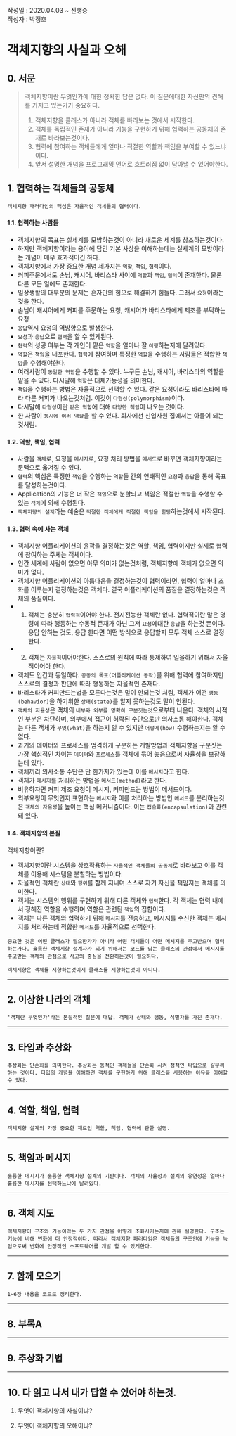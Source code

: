 작성일 : 2020.04.03 ~ 진행중  
작성자 : 박정호

# 객체지향의 사실과 오해

## 0. 서문

> 객체지향이란 무엇인가에 대한 정확한 답은 없다. 이 질문에대한 자신만의 견해를 가지고 있는가가 중요하다.
>
> 1. 객체지향을 클래스가 아니라 객체를 바라보는 것에서 시작한다.
> 2. 객체를 독립적인 존재가 아니라 기능을 구현하기 위해 협력하는 공동체의 존재로 바라보는것이다.
> 3. 협력에 참여하는 객체들에게 얼마나 적절한 역할과 책임을 부여할 수 있느냐이다.
> 4. 앞서 설명한 개념을 프로그래밍 언어로 흐트러짐 없이 담아낼 수 있어야한다.

## 1. 협력하는 객체들의 공동체

```
객체지향 패러다임의 핵심은 자율적인 객체들의 협력이다.
```

#### 1.1. 협력하는 사람들

- 객체지향의 목표는 실세계를 모방하는것이 아니라 새로운 세계를 창조하는것이다.
- 하지만 객체지향이라는 용어에 담긴 기본 사상을 이해하는데는 실세계의 모방이라는 개념이 매우 효과적이긴 하다.
- 객체지향에서 가장 중요한 개념 세가지는 `역할`, `책임`, `협력`이다.
- 커피주문에서도 손님, 캐시어, 바리스타 사이에 `역할`과 `책임`, `협력`이 존재한다. 물론 다른 모든 일에도 존재한다.
- 일상생활의 대부분의 문제는 혼자만의 힘으로 해결하기 힘들다. 그래서 `요청`이라는것을 한다.
- 손님이 캐시어에게 커피를 주문하는 요청, 캐시어가 바리스타에게 제조를 부탁하는 요청
- `응답`역시 요청의 역방향으로 발생한다.
- `요청`과 `응답`으로 `협력`을 할 수 있게된다.
- `협력`의 성공 여부는 각 개인이 맡은 `역할`을 얼마나 잘 `이행`하는지에 달려있다.
- `역할`은 `책임`을 내포한다. `협력`에 참여하며 특정한 `역할`을 수행하는 사람들은 적합한 `책임`을 수행해야한다.
- 여러사람이 `동일한 역할`을 수행할 수 있다. 누구든 손님, 캐시어, 바리스타의 역할을 맡을 수 있다. 다시말해 `역할`은 대체가능성을 의미한다.
- `책임`을 수행하는 방법은 자율적으로 선택할 수 있다. 같은 요청이라도 바리스타에 따라 다른 커피가 나오는것처럼. 이것이 `다형성(polymorphism)`이다.
- 다시말해 `다형성`이란 `같은 역할`에 대해 `다양한 책임`이 나오는 것이다.
- 한 사람이 `동시에 여러 역할`을 할 수 있다. 회사에선 신입사원 집에서는 아들이 되는것처럼.

#### 1.2. 역할, 책임, 협력

- 사람을 `객체`로, 요청을 `메시지`로, 요청 처리 방법을 `메서드`로 바꾸면 객체지향이라는 문맥으로 옮겨질 수 있다.
- `협력`의 핵심은 특정한 `책임`을 수행하는 `역할`들 간의 연쇄적인 `요청`과 `응답`을 통해 목표를 달성하는것이다.
- Application의 기능은 더 작은 `책임`으로 분할되고 책임은 적절한 `역할`을 수행할 수 있는 `객체`에 의해 수행된다.
- `객체지향의 설계`라는 예술은 `적절한 객체에게 적절한 책임을 할당`하는것에서 시작된다.

#### 1.3. 협력 속에 사는 객체

- 객체지향 어플리케이션의 윤곽을 결정하는것은 역할, 책임, 협력이지만 실제로 협력에 참여하는 주체는 객체이다.
- 인간 세계에 사람이 없으면 아무 의미가 없는것처럼, 객체지향에 객체가 없으면 의미가 없다.
- 객체지향 어플리케이션의 아름다움을 결정하는것이 협력이라면, 협력이 얼마나 조화를 이루는지 결정하는것은 객체다. 결국 어플리케이션의 품질을 결정하는것은 객체의 품질이다.
- 1. 객체는 충분히 `협력적`이어야 한다. 전지전능한 객체란 없다. 협력적이란 말은 명령에 따라 행동하는 수동적 존재가 아닌 그저 `요청`에대한 `응답`을 하는것 뿐이다. 응답 안하는 것도, 응답 한다면 어떤 방식으로 응답할지 모두 객체 스스로 결정한다.
- 2. 객체는 `자율적`이어야한다. 스스로의 원칙에 따라 통제하여 일을하기 위해서 자율적이어야 한다.
- 객체도 인간과 동일하다. `공동의 목표(어플리케이션 동작)`를 위해 협력에 참여하지만 스스로의 결정과 판단에 따라 행동하는 자율적인 존재다.
- 바리스타가 커피만드는법을 모른다는것은 말이 안되는것 처럼, 객체가 어떤 `행동(behavior)`을 하기위한 `상태(state)`를 알지 못하는것도 말이 안된다.
- `객체의 자율성`은 객체의 `내부와 외부를 명확히 구분짓는것`으로부터 나온다. 객체의 사적인 부분은 차단하며, 외부에서 접근이 허락된 수단으로만 의사소통 해야한다. 객체는 다른 객체가 `무엇(what)`을 하는지 알 수 있지만 `어떻게(how)` 수행하는지는 알 수 없다.
- 과거의 데이터와 프로세스를 엄격하게 구분하는 개발방법과 객체지향을 구분짓는 가장 핵심적인 차이는 `데이터`와 `프로세스`를 객체에 묶어 놓음으로써 자율성을 보장하는데 있다.
- 객체끼리 의사소통 수단은 단 한가지가 있는데 이를 `메시지`라고 한다.
- 객체가 `메시지`를 처리하는 방법을 `메서드(method)`라고 한다.
- 비유하자면 커피 제조 요청이 메시지, 커피만드는 방법이 메서드이다.
- 외부요청이 무엇인지 표현하는 `메시지`와 이를 처리하는 방법인 `메서드`를 분리하는것은 `객체의 자율성`을 높이는 핵심 메커니즘이다. 이는 `캡슐화(encapsulation)`과 관련돼 있다.

#### 1.4. 객체지향의 본질

객체지향이란?

- 객체지향이란 시스템을 상호작용하는 `자율적인 객체들의 공동체`로 바라보고 이를 객체를 이용해 시스템을 분할하는 방법이다.
- 자율적인 객체란 `상태`와 `행위`를 함께 지니며 스스로 자기 자신을 책임지는 객체를 의미한다.
- 객체는 시스템의 행위를 구현하기 위해 다른 객체와 `협력`한다. 각 객체는 협력 내에서 정해진 역할을 수행하며 역할은 관련된 `책임`의 집합이다.
- 객체는 다른 객체와 협력하기 위해 `메시지`를 전송하고, 메시지를 수신한 객체는 메시지를 처리하는데 적합한 `메서드`를 자율적으로 선택한다.

```
중요한 것은 어떤 클래스가 필요한가가 아니라 어떤 객체들이 어떤 메시지를 주고받으며 협력하는가다. 훌륭한 객체지향 설계자가 되기 위해서는 코드를 담는 클래스의 관점에서 메시지를 주고받는 객체의 관점으로 사고의 중심을 전환하는것이 필요하다.

객체지향은 객체를 지향하는것이지 클래스를 지향하는것이 아니다.
```

---

## 2. 이상한 나라의 객체

```
'객체란 무엇인가'라는 본질적인 질문에 대답. 객체가 상태와 행동, 식별자를 가진 존재다.
```

---

## 3. 타입과 추상화

```
추상화는 단순화를 의미한다. 추상화는 동적인 객체들을 단순화 시켜 정적인 타입으로 갈무리하는 것이다. 타입의 개념을 이해하면 객체를 구현하기 위해 클래스를 사용하는 이유를 이해할 수 있다.
```

---

## 4. 역할, 책임, 협력

```
객체지향 설계의 가장 중요한 재료인 역할, 책임, 협력에 관한 설명.
```

---

## 5. 책임과 메시지

```
훌륭한 메시지가 훌륭한 객체지향 설계의 기반이다. 객체의 자율성과 설계의 유연성은 얼마나 훌륭한 메시지를 선택하느냐에 달려있다.
```

---

## 6. 객체 지도

```
객체지향이 구조와 기능이라는 두 가지 관점을 어떻게 조화시키는지에 관해 설명한다. 구조는 기능에 비해 변화에 더 안정적이다. 따라서 객체지향 패러다임은 객체들의 구조안에 기능을 녹임으로써 변화에 안정적인 소프트웨어를 개발 할 수 있게한다.
```

---

## 7. 함께 모으기

```
1~6장 내용을 코드로 정리한다.
```

---

## 8. 부록A

---

## 9. 추상화 기법

---

## 10. 다 읽고 나서 내가 답할 수 있어야 하는것.

1. 무엇이 객체지향의 사실이냐?

2. 무엇이 객체지향의 오해이냐?
